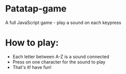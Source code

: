 # Patatap-game
A full JavaScript game - play a sound on each keypress 

# How to play:

  * Each letter between A-Z is a sound connected
  * Press on one character for the sound to play
  * That's it! have fun!

